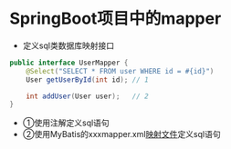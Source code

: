 # SpringBoot项目中的mapper

- 定义sql类数据库映射接口

```java
public interface UserMapper {
    @Select("SELECT * FROM user WHERE id = #{id}")
    User getUserById(int id); // 1

    int addUser(User user);   // 2
}
```

- ①使用注解定义sql语句
- ②使用MyBatis的xxxmapper.xml[映射文件](springboot-project-workflow-resources.md#sql映射文件)定义sql语句
